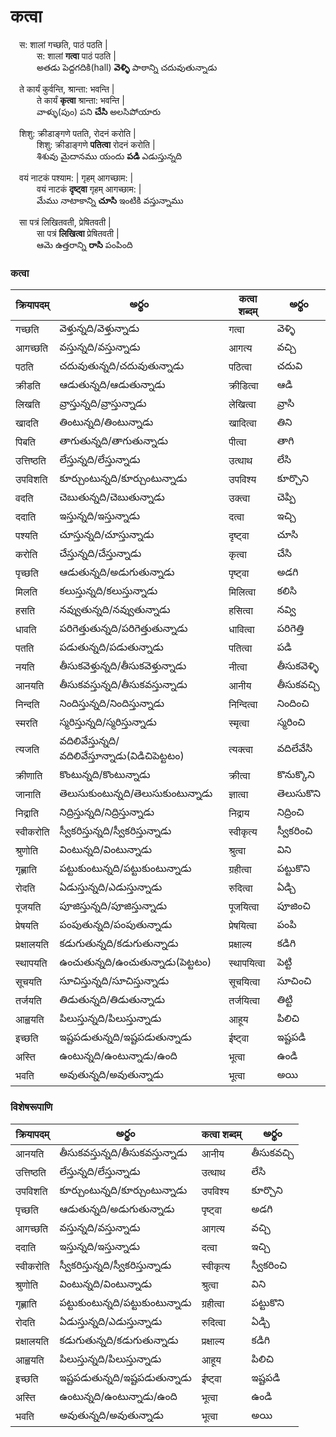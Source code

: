 # कत्वा

&emsp;स: शालां गच्छति, पाठं पठति |  
&emsp;&emsp;&emsp;स: शालां **गत्वा** पाठं पठति |   
&emsp;&emsp;&emsp;అతడు పెద్దగదికి(hall) **వెళ్ళి** పాఠాన్ని చదువుతున్నాడు  

&emsp;ते कार्यं कुर्वन्ति, श्रान्ता: भवन्ति |  
&emsp;&emsp;&emsp;ते कार्यं **कृत्वा** श्रान्ता: भवन्ति |  
&emsp;&emsp;&emsp;వాళ్ళు(పుం) పని **చేసి** అలసిపోయారు  

&emsp;शिशु: क्रीडाङ्गणे पतति, रोदनं करोति |  
&emsp;&emsp;&emsp;शिशु: क्रीडाङ्गणे **पतित्वा** रोदनं करोति |    
&emsp;&emsp;&emsp;శిశువు మైదానము యందు **పడి** ఎడుస్తున్నది   

&emsp;वयं नाटकं पश्याम: | गृहम् आगच्छाम: |  
&emsp;&emsp;&emsp;वयं नाटकं **दृष्ट्वा** गृहम् आगच्छाम: |    
&emsp;&emsp;&emsp;మేము నాటాకాన్ని **చూసి** ఇంటికి వస్తున్నాము  

&emsp;सा पत्रं लिखितवती, प्रेषितवती |  
&emsp;&emsp;&emsp;सा पत्रं **लिखित्वा** प्रेषितवती |  
&emsp;&emsp;&emsp;ఆమె ఉత్తరాన్ని **రాసి** పంపింది  


### कत्वा
 क्रियापदम् | అర్థం | कत्वा शब्दम्  | అర్థం |
------------- | ------------- | ------------- | --------- |
गच्छति | వెళ్తున్నది/వెళ్తున్నాడు | गत्वा | వెళ్ళి |
आगच्छति | వస్తున్నది/వస్తున్నాడు | आगत्य | వచ్చి |
पठति | చదువుతున్నది/చదువుతున్నాడు | पठित्वा | చదువి |
क्रीडति | ఆడుతున్నది/ఆడుతున్నాడు | क्रीडित्वा | ఆడి |
लिखति | వ్రాస్తున్నది/వ్రాస్తున్నాడు | लेखित्वा | వ్రాసి |
खादति | తింటున్నది/తింటున్నాడు | खादित्वा | తిని |
पिबति | తాగుతున్నది/తాగుతున్నాడు | पीत्वा | తాగి |
उत्तिष्ठति | లేస్తున్నది/లేస్తున్నాడు | उत्थाथ | లేసి |
उपविशति | కూర్చుంటున్నది/కూర్చుంటున్నాడు | उपविश्य | కూర్చొని |
वदति  | చెబుతున్నది/చెబుతున్నాడు | उक्त्वा | చెప్పి |
ददाति | ఇస్తున్నది/ఇస్తున్నాడు | दत्वा | ఇచ్చి |
पश्यति | చూస్తున్నది/చూస్తున్నాడు | दृष्ट्वा | చూసి |
करोति | చేస్తున్నది/చేస్తున్నాడు | कृत्वा | చేసి |
पृच्छति | ఆడుతున్నది/అడుగుతున్నాడు | पृष्ट्वा | అడగి |
मिलति | కలుస్తున్నది/కలుస్తున్నాడు | मिलित्वा | కలిసి |
हसति | నవ్వుతున్నది/నవ్వుతున్నాడు | हसित्वा | నవ్వి |
धावति | పరిగెత్తుతున్నది/పరిగెత్తుతున్నాడు | धावित्वा | పరిగెత్తి |
पतति | పడుతున్నది/పడుతున్నాడు| पतित्वा | పడి |
नयति | తీసుకవెళ్తున్నది/తీసుకవెళ్తున్నాడు | नीत्वा | తీసుకవెళ్ళి |
आनयति | తీసుకవస్తున్నది/తీసుకవస్తున్నాడు | आनीय | తీసుకవచ్చి |
निन्दति | నిందిస్తున్నది/నిందిస్తున్నాడు | निन्दित्वा | నిందించి |
स्मरति |  స్మరిస్తున్నది/స్మరిస్తున్నాడు | स्मृत्वा | స్మరించి |
त्यजति |  వదిలివేస్తున్నది/వదిలివేస్తూన్నాడు(విడిచిపెట్టటం) | त्यक्त्वा | వదిలేవేసి |
क्रीणाति |  కొంటున్నది/కొంటున్నాడు | क्रीत्वा | కొనుక్కొని |
जानाति | తెలుసుకుంటున్నది/తెలుసుకుంటున్నాడు | ज्ञात्वा | తెలుసుకొని |
निद्राति | నిద్రిస్తున్నది/నిద్రిస్తున్నాడు | निद्राय | నిద్రించి |
स्वीकरोति |  స్వీకరిస్తున్నది/స్వీకరిస్తున్నాడు | स्वीकृत्य | స్వీకరించి |
श्रुणोति |  వింటున్నది/వింటున్నాడు | श्रुत्वा | విని |
गृह्णाति | పట్టుకుంటున్నది/పట్టుకుంటున్నాడు | ग्रहीत्वा | పట్టుకొని |
रोदति | ఏడుస్తున్నది/ఎడుస్తున్నాడు | रुदित्वा | ఏడ్చి |
पूजयति | పూజిస్తున్నది/పూజిస్తున్నాడు | पूजयित्वा | పూజించి |
प्रेषयति |  పంపుతున్నది/పంపుతున్నాడు | प्रेषयित्वा | పంపి |
प्रक्षालयति | కడుగుతున్నది/కడుగుతున్నాడు | प्रक्षाल्य | కడిగి |
स्थापयति | ఉంచుతున్నది/ఉంచుతున్నాడు(పెట్టటం) | स्थापयित्वा | పెట్టి |
सूचयति | సూచిస్తున్నది/సూచిస్తున్నాడు | सूचयित्वा | సూచించి |
तर्जयति  | తిడుతున్నది/తిడుతున్నాడు | तर्जयित्वा | తిట్టి |
आह्वयति | పిలుస్తున్నది/పిలుస్తున్నాడు | आहूय | పిలిచి |
इच्छति |  ఇష్టపడుతున్నది/ఇష్టపడుతున్నాడు | ईष्ट्वा | ఇష్టపడి |
अस्ति | ఉంటున్నది/ఉంటున్నాడు/ఉంది | भूत्वा | ఉండి |
भवति | అవుతున్నది/అవుతున్నాడు | भूत्वा | అయి |


### विशेषरूपाणि 
 क्रियापदम् | అర్థం | कत्वा शब्दम्  | అర్థం |
------------- | ------------- | ------------- | --------- |
आनयति | తీసుకవస్తున్నది/తీసుకవస్తున్నాడు | आनीय | తీసుకవచ్చి |
उत्तिष्ठति | లేస్తున్నది/లేస్తున్నాడు | उत्थाथ | లేసి |
उपविशति | కూర్చుంటున్నది/కూర్చుంటున్నాడు | उपविश्य | కూర్చొని |
पृच्छति | ఆడుతున్నది/అడుగుతున్నాడు | पृष्ट्वा | అడగి |
आगच्छति | వస్తున్నది/వస్తున్నాడు | आगत्य | వచ్చి |
ददाति | ఇస్తున్నది/ఇస్తున్నాడు | दत्वा | ఇచ్చి |
स्वीकरोति |  స్వీకరిస్తున్నది/స్వీకరిస్తున్నాడు | स्वीकृत्य | స్వీకరించి |
श्रुणोति |  వింటున్నది/వింటున్నాడు | श्रुत्वा | విని |
गृह्णाति | పట్టుకుంటున్నది/పట్టుకుంటున్నాడు | ग्रहीत्वा | పట్టుకొని |
रोदति | ఏడుస్తున్నది/ఎడుస్తున్నాడు | रुदित्वा | ఏడ్చి |
प्रक्षालयति | కడుగుతున్నది/కడుగుతున్నాడు | प्रक्षाल्य | కడిగి |
आह्वयति | పిలుస్తున్నది/పిలుస్తున్నాడు | आहूय | పిలిచి |
इच्छति |  ఇష్టపడుతున్నది/ఇష్టపడుతున్నాడు | ईष्ट्वा | ఇష్టపడి |
अस्ति | ఉంటున్నది/ఉంటున్నాడు/ఉంది | भूत्वा | ఉండి |
भवति | అవుతున్నది/అవుతున్నాడు | भूत्वा | అయి |
